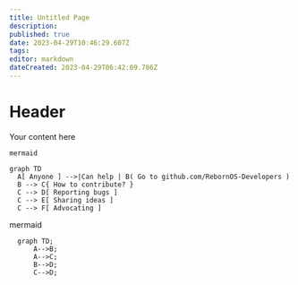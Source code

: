 ```yaml
---
title: Untitled Page
description: 
published: true
date: 2023-04-29T10:46:29.607Z
tags: 
editor: markdown
dateCreated: 2023-04-29T06:42:09.786Z
---
```


# Header
Your content here
```kroki
mermaid

graph TD
  A[ Anyone ] -->|Can help | B( Go to github.com/RebornOS-Developers )
  B --> C{ How to contribute? }
  C --> D[ Reporting bugs ]
  C --> E[ Sharing ideas ]
  C --> F[ Advocating ]
```
mermaid
```mermaid
  graph TD;
      A-->B;
      A-->C;
      B-->D;
      C-->D;
```